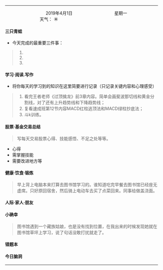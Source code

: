 ***
&nbsp;&nbsp;&nbsp;&nbsp;&nbsp;&nbsp;&nbsp;&nbsp;&nbsp;&nbsp;&nbsp;&nbsp;&nbsp;&nbsp;&nbsp;&nbsp;&nbsp;&nbsp;
&nbsp;&nbsp;&nbsp;&nbsp;&nbsp;&nbsp;&nbsp;&nbsp;&nbsp;&nbsp;&nbsp;&nbsp;&nbsp;&nbsp;           2019年4月1日
&nbsp;&nbsp;&nbsp;&nbsp;&nbsp;&nbsp;&nbsp;&nbsp;&nbsp;&nbsp;&nbsp;&nbsp;&nbsp;&nbsp;&nbsp;&nbsp;&nbsp;&nbsp;
&nbsp;&nbsp;&nbsp;&nbsp;&nbsp;&nbsp;&nbsp;&nbsp;&nbsp;&nbsp;&nbsp;&nbsp;&nbsp;&nbsp;                星期一
&nbsp;&nbsp;&nbsp;&nbsp;&nbsp;&nbsp;&nbsp;&nbsp;&nbsp;&nbsp;&nbsp;&nbsp;&nbsp;&nbsp;&nbsp;&nbsp;&nbsp;&nbsp;
&nbsp;&nbsp;&nbsp;&nbsp;&nbsp;&nbsp;&nbsp;&nbsp;&nbsp;&nbsp;&nbsp;&nbsp;&nbsp;&nbsp;&nbsp;&nbsp;&nbsp;&nbsp;
&nbsp;&nbsp;&nbsp;&nbsp;&nbsp;&nbsp;&nbsp;&nbsp;&nbsp;                                       天气： :sunny:


#### 三只青蛙
- 今天完成的最重要三件事：
>1. 
>2. 
>3. 


#### 学习·阅读.写作
- 将你每天的学习到的知识在这里简要进行记录（只记录关键内容和心理感受）
>1. 看完王者老师《过顶擒龙》前3章内容。简单会画斐波那切线和黄金分割线，对了还有上升趋势线和下降趋势线；
>2. 复看速成班第12节内容MACD红柱逃顶法和MACD绿柱抄底法；
>3. 斗k训练。

#### 股票·基金交易总结
>写每天交易股票心得、技能感悟、不足之处等等。
- 心得
- 需掌握技能
- 需要改进地方等

#### 健康·饮食·锻炼
>早上背上电脑本来打算去图书馆学习的。谁知道吃完早餐去图书馆已经座无虚席。只好原回宿舍，然后骑上电动车去买了点菜回来。同事给做盖浇面。

#### 人际·家人·朋友
>

#### 小确幸
>图书馆遇到一个藏族姑娘，也是没有找到位置，在我出来的时候发现她就在图书馆草坪上学习，说了句话没敢打扰就走了。

#### 错题本
>


#### 今日脑洞
>

***
